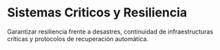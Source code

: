 # Sistemas Criticos y Resiliencia

Garantizar resiliencia frente a desastres, continuidad de infraestructuras críticas y protocolos de recuperación automática.
